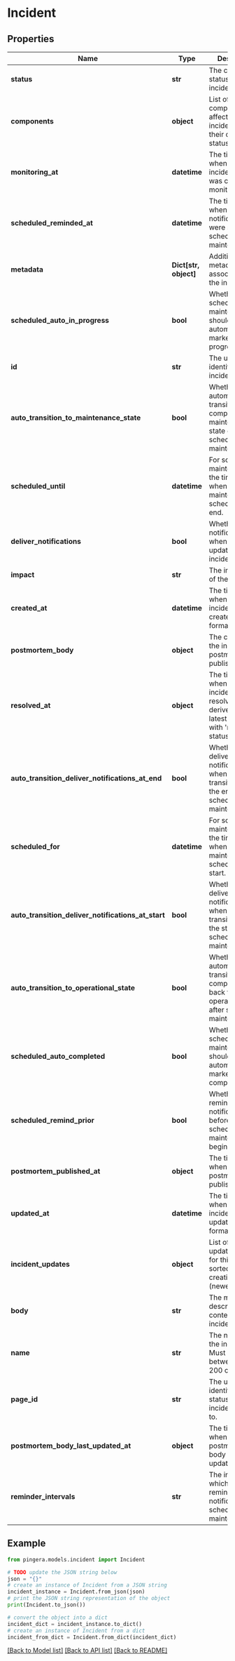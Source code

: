 # Incident


## Properties

Name | Type | Description | Notes
------------ | ------------- | ------------- | -------------
**status** | **str** | The current status of the incident. | 
**components** | **object** | List of components affected by this incident with their current status. | [optional] 
**monitoring_at** | **datetime** | The timestamp when the incident status was changed to monitoring. | [optional] 
**scheduled_reminded_at** | **datetime** | The timestamp when reminder notifications were sent for scheduled maintenance. | [optional] 
**metadata** | **Dict[str, object]** | Additional metadata associated with the incident. | [optional] 
**scheduled_auto_in_progress** | **bool** | Whether the scheduled maintenance should automatically be marked as in progress. | [optional] 
**id** | **str** | The unique identifier for the incident. | [optional] [readonly] 
**auto_transition_to_maintenance_state** | **bool** | Whether to automatically transition components to maintenance state during scheduled maintenance. | [optional] 
**scheduled_until** | **datetime** | For scheduled maintenance, the timestamp when maintenance is scheduled to end. | [optional] 
**deliver_notifications** | **bool** | Whether to send notifications when creating or updating this incident. | [optional] 
**impact** | **str** | The impact level of the incident. | [optional] 
**created_at** | **datetime** | The timestamp when the incident was created in ISO format. | [optional] [readonly] 
**postmortem_body** | **object** | The content of the incident postmortem, if published. | [optional] [readonly] 
**resolved_at** | **object** | The timestamp when the incident was resolved, derived from the latest update with &#39;resolved&#39; status. | [optional] [readonly] 
**auto_transition_deliver_notifications_at_end** | **bool** | Whether to deliver notifications when auto-transitioning at the end of scheduled maintenance. | [optional] 
**scheduled_for** | **datetime** | For scheduled maintenance, the timestamp when maintenance is scheduled to start. | [optional] 
**auto_transition_deliver_notifications_at_start** | **bool** | Whether to deliver notifications when auto-transitioning at the start of scheduled maintenance. | [optional] 
**auto_transition_to_operational_state** | **bool** | Whether to automatically transition components back to operational state after scheduled maintenance. | [optional] 
**scheduled_auto_completed** | **bool** | Whether the scheduled maintenance should automatically be marked as completed. | [optional] 
**scheduled_remind_prior** | **bool** | Whether to send reminder notifications before scheduled maintenance begins. | [optional] 
**postmortem_published_at** | **object** | The timestamp when the postmortem was published. | [optional] [readonly] 
**updated_at** | **datetime** | The timestamp when the incident was last updated in ISO format. | [optional] [readonly] 
**incident_updates** | **object** | List of all updates posted for this incident, sorted by creation time (newest first). | [optional] [readonly] 
**body** | **str** | The main description/body content of the incident. | [optional] 
**name** | **str** | The name/title of the incident. Must be between 1 and 200 characters. | 
**page_id** | **str** | The unique identifier of the status page this incident belongs to. | [optional] [readonly] 
**postmortem_body_last_updated_at** | **object** | The timestamp when the postmortem body was last updated. | [optional] [readonly] 
**reminder_intervals** | **str** | The intervals at which to send reminder notifications for scheduled maintenance. | [optional] 

## Example

```python
from pingera.models.incident import Incident

# TODO update the JSON string below
json = "{}"
# create an instance of Incident from a JSON string
incident_instance = Incident.from_json(json)
# print the JSON string representation of the object
print(Incident.to_json())

# convert the object into a dict
incident_dict = incident_instance.to_dict()
# create an instance of Incident from a dict
incident_from_dict = Incident.from_dict(incident_dict)
```
[[Back to Model list]](../README.md#documentation-for-models) [[Back to API list]](../README.md#documentation-for-api-endpoints) [[Back to README]](../README.md)


